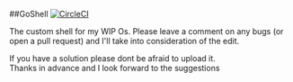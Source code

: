 ##GoShell [![CircleCI](https://circleci.com/gh/NexisHunter/GoShell.svg?style=svg)](https://circleci.com/gh/NexisHunter/GoShell)

The custom shell for my WIP Os. Please leave a comment on any bugs (or open a pull request) and I'll take into
consideration of the edit. 

If you have a solution please dont be afraid to upload it.       
Thanks in advance and I look forward to the suggestions
